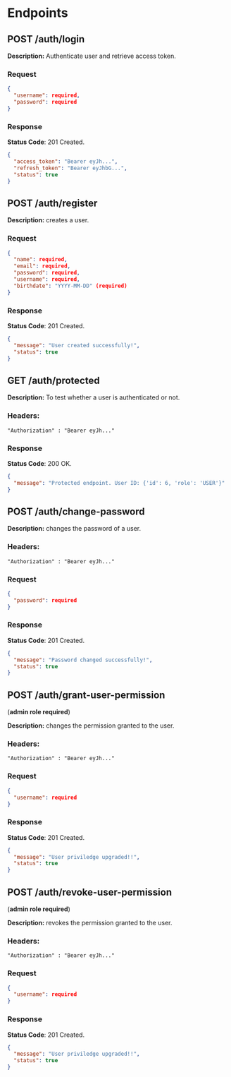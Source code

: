 # Endpoints

## POST /auth/login

**Description:** Authenticate user and retrieve access token.

### Request

```json
{
  "username": required,
  "password": required
}
```

### Response

**Status Code**: 201 Created.

```json
{
  "access_token": "Bearer eyJh...",
  "refresh_token": "Bearer eyJhbG...",
  "status": true
}
```

## POST /auth/register

**Description:** creates a user.

### Request

```json
{
  "name": required,
  "email": required,
  "password": required,
  "username": required,
  "birthdate": "YYYY-MM-DD" (required)
}
```

### Response

**Status Code**: 201 Created.

```json
{
  "message": "User created successfully!",
  "status": true
}
```

## GET /auth/protected

**Description:** To test whether a user is authenticated or not.

### Headers:

    "Authorization" : "Bearer eyJh..."

### Response

**Status Code**: 200 OK.

```json
{
  "message": "Protected endpoint. User ID: {'id': 6, 'role': 'USER'}"
}
```

## POST /auth/change-password

**Description:** changes the password of a user.

### Headers:

    "Authorization" : "Bearer eyJh..."

### Request

```json
{
  "password": required
}
```

### Response

**Status Code**: 201 Created.

```json
{
  "message": "Password changed successfully!",
  "status": true
}
```

## POST /auth/grant-user-permission

(**admin role required**)

**Description:** changes the permission granted to the user.

### Headers:

    "Authorization" : "Bearer eyJh..."

### Request

```json
{
  "username": required
}
```

### Response

**Status Code**: 201 Created.

```json
{
  "message": "User priviledge upgraded!!",
  "status": true
}
```

## POST /auth/revoke-user-permission

(**admin role required**)

**Description:** revokes the permission granted to the user.

### Headers:

    "Authorization" : "Bearer eyJh..."

### Request

```json
{
  "username": required
}
```

### Response

**Status Code**: 201 Created.

```json
{
  "message": "User priviledge upgraded!!",
  "status": true
}
```
